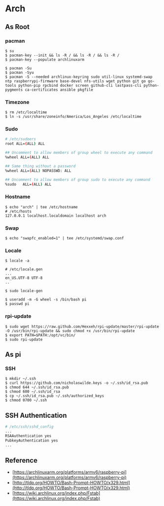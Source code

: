 # Arch

## As Root

### pacman

```shell
$ su
$ pacman-key --init && ls -R / && ls -R / && ls -R /
$ pacman-key --populate archlinuxarm

$ pacman -Su
$ pacman -Syu
$ pacman -S --needed archlinux-keyring sudo util-linux systemd-swap ntp raspberrypi-firmware base-devel nfs-utils wget python git go go-tools python-pip rpcbind docker screen github-cli lastpass-cli python-pygments ca-certificates ansible pkgfile
```

### Timezone

```shell
$ rm /etc/localtime
$ ln -s /usr/share/zoneinfo/America/Los_Angeles /etc/localtime
```

### Sudo

```bash
# /etc/sudoers
root ALL=(ALL) ALL

## Uncomment to allow members of group wheel to execute any command
%wheel ALL=(ALL) ALL

## Same thing without a password
%wheel ALL=(ALL) NOPASSWD: ALL

## Uncomment to allow members of group sudo to execute any command
%sudo   ALL=(ALL) ALL
```

### Hostname
```shell
$ echo "arch" | tee /etc/hostname
# /etc/hosts
127.0.0.1 localhost.localdomain localhost arch
```

### Swap
```shell
$ echo "swapfc_enabled=1" | tee /etc/systemd/swap.conf
```

### Locale
```shell
$ locale -a
```
```shell
# /etc/locale.gen
...
en_US.UTF-8 UTF-8
..
```
```shell
$ sudo locale-gen
```

```shell
$ useradd -m -G wheel -s /bin/bash pi
$ passwd pi
```

### rpi-update
```shell
$ sudo wget https://raw.github.com/Hexxeh/rpi-update/master/rpi-update -O /usr/bin/rpi-update && sudo chmod +x /usr/bin/rpi-update
$ export PATH=$PATH:/opt/vc/bin/
$ sudo rpi-update
```

## As pi

### SSH

```shell
$ mkdir ~/.ssh
$ curl https://github.com/nicholaswilde.keys -o ~/.ssh/id_rsa.pub
$ chmod 644 ~/.ssh/id_rsa.pub
$ chmod 600 ~/.ssh/id_rsa
$ cp ~/.ssh/id_rsa.pub ~/.ssh/authorized_keys
$ chmod 0700 ~/.ssh
```

## SSH Authentication

```bash
# /etc/ssh/sshd_config
...
RSAAuthentication yes
PubkeyAuthentication yes
...
```

## Reference

* [https://archlinuxarm.org/platforms/armv6/raspberry-pi](https://archlinuxarm.org/platforms/armv6/raspberry-pi)
* [http://tldp.org/HOWTO/Bash-Prompt-HOWTO/x329.html](http://tldp.org/HOWTO/Bash-Prompt-HOWTO/x329.html)
* [https://wiki.archlinux.org/index.php/Fstab](https://wiki.archlinux.org/index.php/Fstab)

